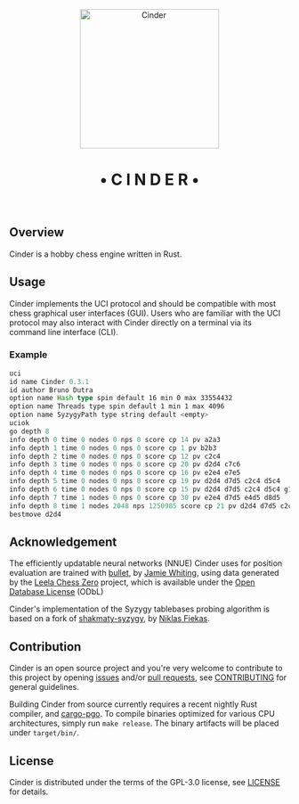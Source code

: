 
<div align="center">
<img src="logo.svg" width="250px" alt="Cinder"/>
<h1>• C I N D E R •</h1>
<br>
</div>

## Overview

Cinder is a hobby chess engine written in Rust.

## Usage

Cinder implements the UCI protocol and should be compatible with most chess graphical user
interfaces (GUI). Users who are familiar with the UCI protocol may also interact with Cinder
directly on a terminal via its command line interface (CLI).

### Example

```rust
uci
id name Cinder 0.3.1
id author Bruno Dutra
option name Hash type spin default 16 min 0 max 33554432
option name Threads type spin default 1 min 1 max 4096
option name SyzygyPath type string default <empty>
uciok
go depth 8
info depth 0 time 0 nodes 0 nps 0 score cp 14 pv a2a3
info depth 1 time 0 nodes 0 nps 0 score cp 1 pv b2b3
info depth 2 time 0 nodes 0 nps 0 score cp 12 pv c2c4
info depth 3 time 0 nodes 0 nps 0 score cp 20 pv d2d4 c7c6
info depth 4 time 0 nodes 0 nps 0 score cp 16 pv e2e4 e7e5
info depth 5 time 0 nodes 0 nps 0 score cp 19 pv d2d4 d7d5 c2c4 d5c4
info depth 6 time 0 nodes 0 nps 0 score cp 15 pv d2d4 d7d5 c2c4 d5c4 g1f3
info depth 7 time 1 nodes 0 nps 0 score cp 30 pv e2e4 d7d5 e4d5 d8d5
info depth 8 time 1 nodes 2048 nps 1250985 score cp 21 pv d2d4 d7d5 c2c4 c7c6 b1c3 g8f6 g1f3
bestmove d2d4
```

## Acknowledgement

The efficiently updatable neural networks (NNUE) Cinder uses for position evaluation are
trained with [bullet], by [Jamie Whiting], using data generated by the [Leela Chess Zero]
project, which is available under the [Open Database License] (ODbL)

Cinder's implementation of the Syzygy tablebases probing algorithm is based on a fork of
[shakmaty-syzygy], by [Niklas Fiekas].

## Contribution

Cinder is an open source project and you're very welcome to contribute to this project by
opening [issues] and/or [pull requests][pulls], see [CONTRIBUTING] for general guidelines.

Building Cinder from source currently requires a recent nightly Rust compiler,
and [cargo-pgo]. To compile binaries optimized for various CPU architectures,
simply run `make release`. The binary artifacts will be placed under `target/bin/`.

## License

Cinder is distributed under the terms of the GPL-3.0 license, see [LICENSE] for details.

[issues]:                   https://github.com/brunocodutra/cinder/issues
[pulls]:                    https://github.com/brunocodutra/cinder/pulls

[cargo-pgo]:                https://crates.io/crates/cargo-pgo

[LICENSE]:                  https://github.com/brunocodutra/cinder/blob/master/LICENSE
[CONTRIBUTING]:             https://github.com/brunocodutra/cinder/blob/master/CONTRIBUTING.md

[Niklas Fiekas]:            https://github.com/niklasf
[shakmaty-syzygy]:          https://github.com/niklasf/shakmaty-syzygy
[Jamie Whiting]:            https://github.com/jw1912
[bullet]:                   https://github.com/jw1912/bullet
[Leela Chess Zero]:         https://lczero.org/
[Open Database License]:    https://opendatacommons.org/licenses/odbl/1-0/
